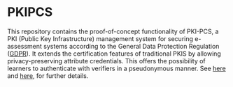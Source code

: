 # PKIPCS

This repository contains the proof-of-concept functionality of PKI-PCS, a PKI (Public Key Infrastructure) management system for 
securing e-assessment systems according to the General Data Protection Regulation ([GDPR](https://en.wikipedia.org/wiki/General_Data_Protection_Regulation)). It extends the certification features of traditional PKIS by allowing privacy-preserving attribute credentials. This offers the possibility of learners to authenticate with verifiers in a pseudonymous manner. See [here](http://www-public.tem-tsp.eu/~garcia_a/web/papers/preprint-iv2017.pdf) and [here](https://doi.org/10.1007/978-3-319-45744-4_14), for further details.
